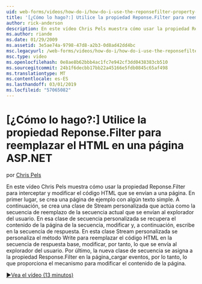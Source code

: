 ```yaml
---
uid: web-forms/videos/how-do-i/how-do-i-use-the-reponsefilter-property-to-replace-html-in-an-aspnet-page
title: '[¿Cómo lo hago?:] Utilice la propiedad Reponse.Filter para reemplazar el HTML en una página ASP.NET | Microsoft Docs'
author: rick-anderson
description: En este vídeo Chris Pels muestra cómo usar la propiedad Reponse.Filter para interceptar y modificar el código HTML que se envían a una página. En primer lugar, se crea una página de ejemplo w...
ms.author: riande
ms.date: 01/29/2009
ms.assetid: 3e5ae74a-9798-47d8-a2b3-0d8ad42dd4bc
msc.legacyurl: /web-forms/videos/how-do-i/how-do-i-use-the-reponsefilter-property-to-replace-html-in-an-aspnet-page
msc.type: video
ms.openlocfilehash: 0e8ae8b62bbb4ac1fc7e942cf3dd0438383cb510
ms.sourcegitcommit: 24b1f6decbb17bb22a45166e5fdb0845c65af498
ms.translationtype: MT
ms.contentlocale: es-ES
ms.lasthandoff: 03/01/2019
ms.locfileid: "57065082"
---
```

<a name="how-do-i-use-the-reponsefilter-property-to-replace-html-in-an-aspnet-page"></a>[¿Cómo lo hago?:] Utilice la propiedad Reponse.Filter para reemplazar el HTML en una página ASP.NET
====================
por [Chris Pels](https://twitter.com/chrispels)

En este vídeo Chris Pels muestra cómo usar la propiedad Reponse.Filter para interceptar y modificar el código HTML que se envían a una página. En primer lugar, se crea una página de ejemplo con algún texto simple. A continuación, se crea una clase de Stream personalizada que actúa como la secuencia de reemplazo de la secuencia actual que se envían al explorador del usuario. En esa clase de secuencia personalizada se recupera el contenido de la página de la secuencia, modificar y, a continuación, escribe en la secuencia de respuesta. En esta clase Stream personalizada se personaliza el método Write para reemplazar el código HTML en la secuencia de respuesta base, modificar, por tanto, lo que se envía al explorador del usuario. Por último, la nueva clase de secuencia se asigna a la propiedad Response.Filter en la página\_cargar eventos, por lo tanto, lo que proporciona el mecanismo para modificar el contenido de la página.

[&#9654;Vea el vídeo (13 minutos)](https://channel9.msdn.com/Blogs/ASP-NET-Site-Videos/how-do-i-use-the-reponsefilter-property-to-replace-html-in-an-aspnet-page)
